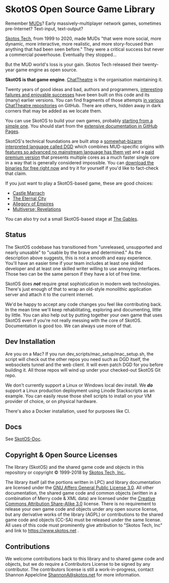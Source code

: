 # SkotOS Open Source Game Library

Remember [MUDs](https://en.wikipedia.org/wiki/MUD)? Early massively-multiplayer network games, sometimes pre-Internet? Text-input, text-output?

[Skotos Tech](https://www.skotos.net/), from 1999 to 2020, made MUDs "that were more social, more dynamic, more interactive, more realistic, and more story-focused than anything that had been seen before." They were a critical success but never a commercial powerhouse. Eventually they stopped...

But the MUD world's loss is your gain. Skotos Tech released their twenty-year game engine as open source.

**SkotOS is that game engine**. [ChatTheatre](https://github.com/ChatTheatre) is the organisation maintaining it.

Twenty years of good ideas and bad, authors and programmers, [interesting failures and enjoyable successes](https://ChatTheatre.github.io/SkotOS-Doc/Games.html) have been built on this code and its (many) earlier versions. You can find fragments of those attempts [in various ChatTheatre repositories](https://github.com/ChatTheatre) on GitHub. There are others, hidden away in dark corners that may be added as we locate them.

You can use SkotOS to build your own games, probably [starting from a simple one](https://github.com/ChatTheatre/gables_game). You should start from the [extensive documentation in GitHub Pages](https://ChatTheatre.github.io/SkotOS-Doc).

SkotOS's technical foundations are built atop a [somewhat-bizarre interpreted language called DGD](http://www.dworkin.nl/dgd/) which combines MUD-specific origins with [features so advanced no mainstream language has them yet](https://noahgibbs.github.io/self_conscious_dgd/15_Atomic.html) and a [paid premium version](http://www.dworkin.nl/hydra/) that presents multiple cores as a much faster single core in a way that is generally considered impossible. You can [download the binaries for free right now](http://www.dworkin.nl/hydra/) and try it for yourself if you'd like to fact-check that claim.

If you just want to play a SkotOS-based game, these are good choices:

* [Castle Marrach](https://www.marrach.com/)
* [The Eternal City](https://www.eternalcitygame.com/)
* [Allegory of Empires](https://allegoryofempires.com/)
* [Multiverse; Revelations](https://home.multirev.net/)

You can also try out a small SkotOS-based stage at [The Gables](https://gables.chattheatre.com).

## Status

The SkotOS codebase has transitioned from "unreleased, unsupported and nearly unusable" to "usable by the brave and determined." As the description above suggests, this is not a smooth and easy experience. You'll have an easier time if your team includes at least one skilled developer and at least one skilled writer willing to use annoying interfaces. Those two can be the same person if they have a lot of free time.

SkotOS does ***not*** require great sophistication in modern web technologies. There's just enough of that to wrap an old-style monolithic application server and attach it to the current internet.

We'd be happy to accept any code changes you feel like contributing back. In the mean time we'll keep rehabilitating, exploring and documenting, little by little. You can also help out by putting together your own game that uses SkotOS even if you're not really messing with the core of SkotOS. Documentation is good too. We can always use more of that.

## Dev Installation

Are you on a Mac? If you run dev_scripts/mac_setup/mac_setup.sh, the script will check out the other repos you need such as DGD itself, the websockets tunnel and the web client. It will even patch DGD for you before building it. All those repos will wind up under your checked-out SkotOS Git repo.

We don't currently support a Linux or Windows local dev install. We ***do*** support a Linux production deployment using Linode Stackscripts as an example. You can easily reuse those shell scripts to install on your VM provider of choice, or on physical hardware.

There's also a Docker installation, used for purposes like CI.

## Docs

See [SkotOS-Doc](https://ChatTheatre.github.io/SkotOS-Doc).

## Copyright & Open Source Licenses

The library (SkotOS) and the shared game code and objects in this repository or copyright © 1999-2018 by [Skotos Tech, Inc.](https://www.skotos.net).

The library itself (all the portions written in LPC) and library documentation are licensed under the [GNU Affero General Public License 3.0](https://www.gnu.org/licenses/agpl-3.0.en.html). All other documentation, the shared game code and common objects (written in a combination of Merry code & XML data) are licensed under the [Creative Commons Attribution Share-Alike 3.0](https://creativecommons.org/licenses/by-sa/3.0/deed.en) license. There is no requirement to release your own game code and objects under any open source license, but any derivative works of the library (AGPL) or contributions to the shared game code and objects (CC-SA) must be released under the same license. All uses of this code must prominently give attribution to "Skotos Tech, Inc" and link to https://www.skotos.net .

## Contributions

We welcome contributions back to this library and to shared game code and objects, but we do require a Contributors License to be signed by any contributor. The contributors license is still a work-in-progress, contact Shannon Appelcline <ShannonA@skotos.net> for more information.
